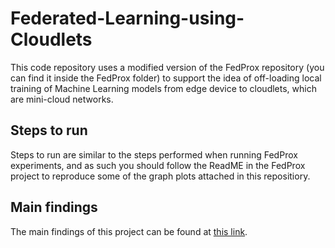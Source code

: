 # Federated-Learning-using-Cloudlets
This code repository uses a modified version of the FedProx repository (you can find it inside the FedProx folder) to support the idea of off-loading local training of Machine Learning models from edge device to cloudlets, which are mini-cloud networks.

## Steps to run
Steps to run are similar to the steps performed when running FedProx experiments, and as such you should follow the ReadME in the FedProx project to reproduce some of the graph plots attached in this repositiory.

## Main findings
The main findings of this project can be found at [this link](https://drive.google.com/file/d/1Hb5ZXaVDKM4ySLckQeQ67xD1gfwmVg1g/view?usp=sharing).
